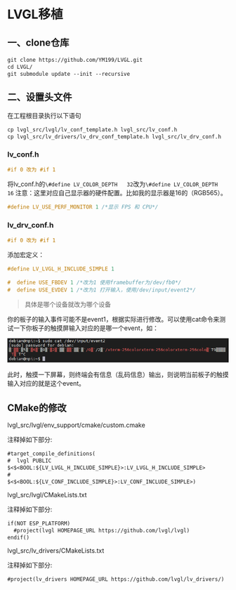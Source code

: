 # LVGL移植

## 一、clone仓库

```shell
git clone https://github.com/YM199/LVGL.git
cd LVGL/
git submodule update --init --recursive
```

## 二、设置头文件

在工程根目录执行以下语句

```shell
cp lvgl_src/lvgl/lv_conf_template.h lvgl_src/lv_conf.h
cp lvgl_src/lv_drivers/lv_drv_conf_template.h lvgl_src/lv_drv_conf.h
```

### lv_conf.h

```c
#if 0 改为 #if 1
```

将lv_conf.h的`\#define LV_COLOR_DEPTH   32`改为`\#define LV_COLOR_DEPTH   16`
注意：这里对应自己显示器的硬件配置。比如我的显示器是16的（RGB565）。

```c
#define LV_USE_PERF_MONITOR 1 /*显示 FPS 和 CPU*/
```

### lv_drv_conf.h

```c
#if 0 改为 #if 1
```

添加宏定义：

```C
#define LV_LVGL_H_INCLUDE_SIMPLE 1
```

```C
#  define USE_FBDEV 1 /*改为1 使用framebuffer为/dev/fb0*/
#  define USE_EVDEV 1 /*改为1 打开输入，使用/dev/input/event2*/
```

>具体是哪个设备就改为哪个设备

你的板子的输入事件可能不是event1，根据实际进行修改。可以使用cat命令来测试一下你板子的触摸屏输入对应的是哪一个event，如：

![输入设备](image/image-20210612173308112.png)

此时，触摸一下屏幕，则终端会有信息（乱码信息）输出，则说明当前板子的触摸输入对应的就是这个event。

## CMake的修改

lvgl_src/lvgl/env_support/cmake/custom.cmake

注释掉如下部分:

```text
#target_compile_definitions(
#  lvgl PUBLIC $<$<BOOL:${LV_LVGL_H_INCLUDE_SIMPLE}>:LV_LVGL_H_INCLUDE_SIMPLE>
#              $<$<BOOL:${LV_CONF_INCLUDE_SIMPLE}>:LV_CONF_INCLUDE_SIMPLE>)
```

lvgl_src/lvgl/CMakeLists.txt

注释掉如下部分:

```text
if(NOT ESP_PLATFORM)
  #project(lvgl HOMEPAGE_URL https://github.com/lvgl/lvgl)
endif()
```

lvgl_src/lv_drivers/CMakeLists.txt

注释掉如下部分:

```text
#project(lv_drivers HOMEPAGE_URL https://github.com/lvgl/lv_drivers/)
```
